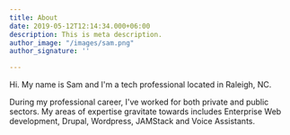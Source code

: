 ```yaml
---
title: About
date: 2019-05-12T12:14:34.000+06:00
description: This is meta description.
author_image: "/images/sam.png"
author_signature: ''

---
```

Hi. My name is Sam and I'm a tech professional located in Raleigh, NC.

During my professional career, I've worked for both private and public sectors. My areas of expertise gravitate towards includes Enterprise Web development, Drupal, Wordpress, JAMStack and Voice Assistants.